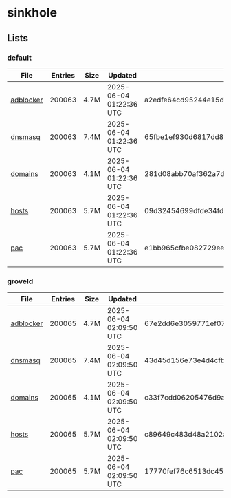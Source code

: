 # sinkhole

## Lists

### default

|File|Entries|Size|Updated|Hash|
|-|-|-|-|-|
|[adblocker](https://raw.githubusercontent.com/groveld/sinkhole/lists/default/adblocker.txt)|200063|4.7M|2025-06-04 01:22:36 UTC|a2edfe64cd95244e15dc5c3b5532ef4c94f0c6dc6b7c2d593009f8ba98395301|
|[dnsmasq](https://raw.githubusercontent.com/groveld/sinkhole/lists/default/dnsmasq.txt)|200063|7.4M|2025-06-04 01:22:36 UTC|65fbe1ef930d6817dd8bc55d7f8243162ffb54922c76cccd1ff803a3a602477b|
|[domains](https://raw.githubusercontent.com/groveld/sinkhole/lists/default/domains.txt)|200063|4.1M|2025-06-04 01:22:36 UTC|281d08abb70af362a7ded23c3b66cc12486659afbac07aef8a50aba92cd7f4e9|
|[hosts](https://raw.githubusercontent.com/groveld/sinkhole/lists/default/hosts.txt)|200063|5.7M|2025-06-04 01:22:36 UTC|09d32454699dfde34fd5a3afce8672d3b9eb85e7bffb157ac4833dfaddb0eb77|
|[pac](https://raw.githubusercontent.com/groveld/sinkhole/lists/default/pac.txt)|200063|5.7M|2025-06-04 01:22:36 UTC|e1bb965cfbe082729ee66448cdbac01c752ed691c3686dba9f61efaba170eb81|

### groveld

|File|Entries|Size|Updated|Hash|
|-|-|-|-|-|
|[adblocker](https://raw.githubusercontent.com/groveld/sinkhole/lists/groveld/adblocker.txt)|200065|4.7M|2025-06-04 02:09:50 UTC|67e2dd6e3059771ef075b9a9e1e49a3f77c4c3a36557201094f541cbecca8372|
|[dnsmasq](https://raw.githubusercontent.com/groveld/sinkhole/lists/groveld/dnsmasq.txt)|200065|7.4M|2025-06-04 02:09:50 UTC|43d45d156e73e4d4cfb121d08c24fd1eeb0bf32d24b6ae4f19dbbee983b71af6|
|[domains](https://raw.githubusercontent.com/groveld/sinkhole/lists/groveld/domains.txt)|200065|4.1M|2025-06-04 02:09:50 UTC|c33f7cdd06205476d9a51df22b32dba337937474cdb29f4fc7ad96e6b29ebb77|
|[hosts](https://raw.githubusercontent.com/groveld/sinkhole/lists/groveld/hosts.txt)|200065|5.7M|2025-06-04 02:09:50 UTC|c89649c483d48a2102a7c018170c0c471d3bb9d27c264323dda7988fd4bcae52|
|[pac](https://raw.githubusercontent.com/groveld/sinkhole/lists/groveld/pac.txt)|200065|5.7M|2025-06-04 02:09:50 UTC|17770fef76c6513dc45251cbe0d6d5637b9071f1c135975b7da5b3b112398fcc|
